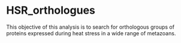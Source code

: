 # HSR_orthologues
This objective of this analysis is to search for orthologous groups of proteins expressed during heat stress in a wide range of metazoans.
